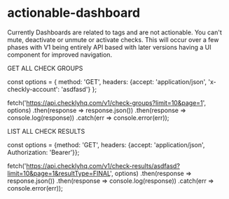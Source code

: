 # actionable-dashboard
Currently Dashboards are related to tags and are not actionable. You can't mute, deactivate or unmute or activate checks. This will occur over a few phases with V1 being entirely API based with later versions having a UI component for improved navigation.


GET ALL CHECK GROUPS

const options = {
  method: 'GET',
  headers: {accept: 'application/json', 'x-checkly-account': 'asdfasd'}
};

fetch('https://api.checklyhq.com/v1/check-groups?limit=10&page=1', options)
  .then(response => response.json())
  .then(response => console.log(response))
  .catch(err => console.error(err));

LIST ALL CHECK RESULTS


const options = {method: 'GET', headers: {accept: 'application/json', Authorization: 'Bearer'}};

fetch('https://api.checklyhq.com/v1/check-results/asdfasd?limit=10&page=1&resultType=FINAL', options)
  .then(response => response.json())
  .then(response => console.log(response))
  .catch(err => console.error(err));